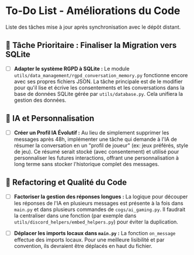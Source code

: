 # To-Do List - Améliorations du Code

Liste des tâches mise à jour après synchronisation avec le dépôt distant.

## 🚀 Tâche Prioritaire : Finaliser la Migration vers SQLite

- [ ] **Adapter le système RGPD à SQLite :** Le module `utils/data_management/rgpd_conversation_memory.py` fonctionne encore avec ses propres fichiers JSON. La tâche principale est de le modifier pour qu'il lise et écrive les consentements et les conversations dans la base de données SQLite gérée par `utils/database.py`. Cela unifiera la gestion des données.

## 🧠 IA et Personnalisation

- [ ] **Créer un Profil IA Évolutif :** Au lieu de simplement supprimer les messages après 48h, implémenter une tâche qui demande à l'IA de résumer la conversation en un "profil de joueur" (ex: jeux préférés, style de jeu). Ce résumé serait stocké (avec consentement) et utilisé pour personnaliser les futures interactions, offrant une personnalisation à long terme sans stocker l'historique complet des messages.

## 🧹 Refactoring et Qualité du Code

- [ ] **Factoriser la gestion des réponses longues :** La logique pour découper les réponses de l'IA en plusieurs messages est présente à la fois dans `main.py` et dans plusieurs commandes de `cogs/ai_gaming.py`. Il faudrait la centraliser dans une fonction (par exemple dans `utils/discord_helpers/embed_helpers.py`) pour éviter la duplication.

- [ ] **Déplacer les imports locaux dans `main.py` :** La fonction `on_message` effectue des imports locaux. Pour une meilleure lisibilité et par convention, ils devraient être déplacés en haut du fichier.
